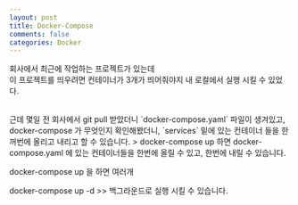 ```yaml
---
layout: post
title: Docker-Compose
comments: false
categories: Docker
---
```


회사에서 최근에 작업하는 프로젝트가 있는데 <br/>
이 프로젝트를 띄우려면 컨테이너가 3개가 띄어줘야지 내 로컬에서 실행 시킬 수 있었다.

<br/> 
근데 몇일 전 회사에서 git pull 받았더니 `docker-compose.yaml` 파일이 생겨있고, 
docker-compose 가 무엇인지 확인해봤더니, 
    `services` 밑에 있는 컨테이너 들을 한꺼번에 올리고 내리고 할 수 있습니다. 
 > docker-compose up 하면 
 docker-compose.yaml 에 있는 컨테이너들을 한번에 올릴 수 있고, 한번에 내릴 수 있습니다.
 
docker-compose up 을 하면 여러개

docker-compose up -d >> 백그라운드로 실행 시킬 수 있습니다.
    
